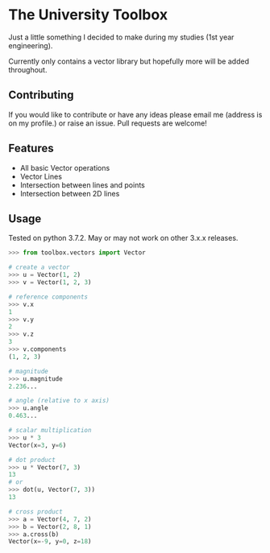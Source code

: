 # The University Toolbox
Just a little something I decided to make during my studies (1st year engineering). 

Currently only contains a vector library but hopefully more will be added throughout.

## Contributing
If you would like to contribute or have any ideas please email me (address is on my profile.) or raise an issue. Pull requests are welcome!

## Features
* All basic Vector operations
* Vector Lines
* Intersection between lines and points
* Intersection between 2D lines

## Usage
Tested on python 3.7.2. May or may not work on other 3.x.x releases.
```python
>>> from toolbox.vectors import Vector

# create a vector
>>> u = Vector(1, 2)
>>> v = Vector(1, 2, 3)

# reference components
>>> v.x
1
>>> v.y
2
>>> v.z
3
>>> v.components
(1, 2, 3)

# magnitude
>>> u.magnitude
2.236...

# angle (relative to x axis)
>>> u.angle
0.463...

# scalar multiplication
>>> u * 3
Vector(x=3, y=6)

# dot product
>>> u * Vector(7, 3)
13
# or
>>> dot(u, Vector(7, 3))
13

# cross product
>>> a = Vector(4, 7, 2)
>>> b = Vector(2, 8, 1)
>>> a.cross(b)
Vector(x=-9, y=0, z=18)

```